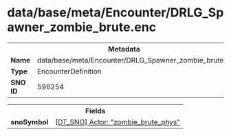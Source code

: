 <h1>data/base/meta/Encounter/DRLG_Spawner_zombie_brute.enc</h1><table><tr><th colspan="100%">Metadata</th></tr><tr><td><b>Name</b></td><td>data/base/meta/Encounter/DRLG_Spawner_zombie_brute.enc</td></tr><tr><td><b>Type</b></td><td>EncounterDefinition</td></tr><tr><td><b>SNO ID</b></td><td>596254</td></tr></table>

<table><tr><th colspan="100%">Fields</th></tr><tr><td><b>snoSymbol</b></td><td><a href="..\Actor\zombie_brute_phys.acr.md">[DT_SNO] Actor: "zombie_brute_phys"</a></td></tr></table>

